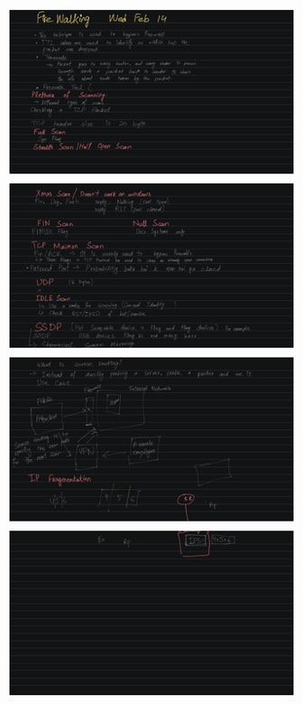 ![](Ethical%20hacking/Ethical%20hacking/Ethical%20hacking%20P5.png)

![](Ethical%20hacking/Ethical%20hacking/Ethical%20hacking%20P6.png)

![](Ethical%20hacking/Ethical%20hacking/Ethical%20hacking%20P7.png)

![](Ethical%20hacking/Ethical%20hacking/Ethical%20hacking%20P8.png)
